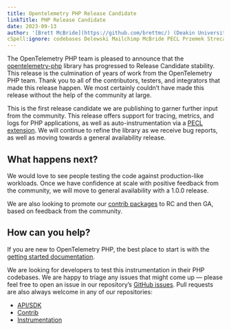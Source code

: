 ```yaml
---
title: Opentelemetry PHP Release Candidate
linkTitle: PHP Release Candidate
date: 2023-09-13
author: '[Brett McBride](https://github.com/brettmc/) (Deakin University), [Przemek Delewski](https://github.com/pdelewski/) (SumoLogic), and [Bob Strecansky](https://github.com/bobstrecansky/) (Mailchimp)'
cSpell:ignore: codebases Delewski Mailchimp McBride PECL Przemek Strecansky
---
```


The OpenTelemetry PHP team is pleased to announce that the
[opentelemetry-php](https://github.com/open-telemetry/opentelemetry-php/)
library has progressed to Release Candidate stability. This release is the
culmination of years of work from the OpenTelemetry PHP team. Thank you to all
of the contributors, testers, and integrators that made this release happen. We
most certainly couldn’t have made this release without the help of the community
at large.

This is the first release candidate we are publishing to garner further input
from the community. This release offers support for tracing, metrics, and logs
for PHP applications, as well as auto-instrumentation via a
[PECL extension](https://pecl.php.net/package/opentelemetry). We will continue
to refine the library as we receive bug reports, as well as moving towards a
general availability release.

## What happens next?

We would love to see people testing the code against production-like workloads.
Once we have confidence at scale with positive feedback from the community, we
will move to general availability with a 1.0.0 release.

We are also looking to promote our
[contrib packages](https://github.com/open-telemetry/opentelemetry-php-contrib/)
to RC and then GA, based on feedback from the community.

## How can you help?

If you are new to OpenTelemetry PHP, the best place to start is with the
[getting started documentation](/docs/languages/php/getting-started/).

We are looking for developers to test this instrumentation in their PHP
codebases. We are happy to triage any issues that might come up — please feel
free to open an issue in our repository’s
[GitHub issues](https://github.com/open-telemetry/opentelemetry-php/issues/).
Pull requests are also always welcome in any of our repositories:

- [API/SDK](https://github.com/open-telemetry/opentelemetry-php/)
- [Contrib](https://github.com/open-telemetry/opentelemetry-php-contrib/)
- [Instrumentation](https://github.com/open-telemetry/opentelemetry-php-instrumentation/)
